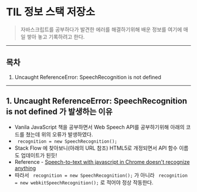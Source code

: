 # TIL 정보 스택 저장소

> 자바스크립트를 공부하다가 발견한 에러를 해결하기위해 배운 정보를 여기에 매일 쌓아 놓고 기록하려고 한다.

-----------------

## 목차

1. Uncaught ReferenceError: SpeechRecognition is not defined

-----------------


## 1. Uncaught ReferenceError: SpeechRecognition is not defined 가 발생하는 이유
+ Vanila JavaScript 책을 공부하면서 Web Speech API를 공부하기위해 아래의 코드를 쳤는데 위의 오류가 발생하였다. 
+ 
     ` recognition = new SpeechRecognition();`
+ Stack Flow 에 찾아보니(아래의 URL 참조) HTML5로 개정되면서 API 함수 이름도 업데이트가 된듯!
+ Reference -  [Speech-to-text with javascript in Chrome doesn't recognize anything](https://stackoverflow.com/questions/22932636/speech-to-text-with-javascript-in-chrome-doesnt-recognize-anything/22933671)
+ 따라서 ` recognition = new SpeechRecognition();` 가 아니라 ` recognition = new webkitSpeechRecognition();` 로 적어야 정상 작동한다.

